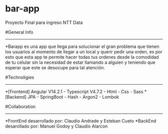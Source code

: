 # bar-app
Proyecto Final para ingreso NTT Data

#General Info
****
*Barapp es una app que llega para solucionar el gran problema que tienen los usuarios al momento de llegar a un local y querir pedir una orden, es por esto que esta app te permite hacer todas tus ordenes desde la comodidad de tu celular sin la necesidad de estar llamando a alguien y teniendo que esperar que este se desocupe para tal atención.

#Technoligies
****
*[Frontend] Angular V14.2.1 - Typescript V4.7.2 - Html - Css - Sass
*[Backend] JPA - SpringBoot - Hash - Argon2 - Lombok

#Collaboration
****
*FrontEnd desarrollado por: Claudio Andrade y Esteban Cueto
*BackEnd desarollado por: Manuel Godoy y Claudio Alarcon



